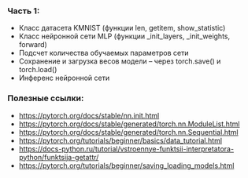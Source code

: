 ### Часть 1:
- Класс датасета KMNIST (функции len, getitem, show_statistic)
- Класс нейронной сети MLP (функции _init_layers, _init_weights, forward) 
- Подсчет количества обучаемых параметров сети
- Сохранение и загрузка весов модели – через torch.save() и torch.load()
- Инференс нейронной сети 


### Полезные ссылки:
- https://pytorch.org/docs/stable/nn.init.html
- https://pytorch.org/docs/stable/generated/torch.nn.ModuleList.html
- https://pytorch.org/docs/stable/generated/torch.nn.Sequential.html
- https://pytorch.org/tutorials/beginner/basics/data_tutorial.html
- https://docs-python.ru/tutorial/vstroennye-funktsii-interpretatora-python/funktsija-getattr/
- https://pytorch.org/tutorials/beginner/saving_loading_models.html
